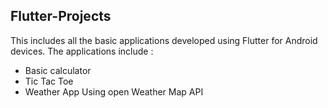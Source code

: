 ## Flutter-Projects

This includes all the basic applications developed using Flutter for Android devices.
The applications include : 
  - Basic calculator
  - Tic Tac Toe
  - Weather App Using open Weather Map API
